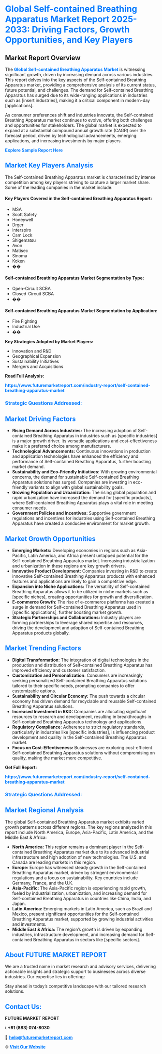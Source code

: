 <h1 style="color: #007BFF;">Global Self-contained Breathing Apparatus Market Report 2025-2033: Driving Factors, Growth Opportunities, and Key Players</h1>

<section id="overview">
<h2>Market Report Overview</h2>
<p>The <a href="https://www.futuremarketreport.com/industry-report/self-contained-breathing-apparatus-market" style="color: #007BFF; text-decoration: none;"><strong>Global Self-contained Breathing Apparatus Market</strong></a> is witnessing significant growth, driven by increasing demand across various industries. This report delves into the key aspects of the Self-contained Breathing Apparatus market, providing a comprehensive analysis of its current status, future potential, and challenges. The demand for Self-contained Breathing Apparatus has surged due to its wide-ranging applications in industries such as [insert industries], making it a critical component in modern-day [applications].</p>
<p>As consumer preferences shift and industries innovate, the Self-contained Breathing Apparatus market continues to evolve, offering both challenges and opportunities for stakeholders. The global market is expected to expand at a substantial compound annual growth rate (CAGR) over the forecast period, driven by technological advancements, emerging applications, and increasing investments by major players.</p>
</section>

<section id="overview">
<p><a href="https://www.futuremarketreport.com/request-sample/reportId=113708" style="color: #007BFF; text-decoration: none;"><strong>Explore Sample Report Here</strong></a></p>
</section>

<section id="key-players">
<h2 style="color: #007BFF;">Market Key Players Analysis</h2>
<p>The Self-contained Breathing Apparatus market is characterized by intense competition among key players striving to capture a larger market share. Some of the leading companies in the market include:</p>
<h4>Key Players Covered in the Self-contained Breathing Apparatus Report:</h4>
<ul><li>MSA</li><li>Scott Safety</li><li>Honeywell</li><li>Drger</li><li>Interspiro</li><li>Cam Lock</li><li>Shigematsu</li><li>Avon</li><li>Matisec</li><li>Sinoma</li><li>Koken</li><li>��</li></ul>
<h4>Self-contained Breathing Apparatus Market Segmentation by Type:</h4>
<ul><li>Open-Circuit SCBA</li><li>Closed-Circuit SCBA</li><li>��</li></ul>

<h4>Self-contained Breathing Apparatus Market Segmentation by Application:</h4>
<ul><li>Fire Fighting</li><li>Industrial Use</li><li>��</li></ul>
<p><strong>Key Strategies Adopted by Market Players:</strong></p>
<ul>
<li>Innovation and R&D</li>
<li>Geographical Expansion</li>
<li>Sustainability Initiatives</li>
<li>Mergers and Acquisitions</li>
</ul>
</section>

<section>
<p><strong>Read Full Analysis: </strong></p><a href="https://www.futuremarketreport.com/industry-report/self-contained-breathing-apparatus-market" style="color: #007BFF; text-decoration: none;"><strong>https://www.futuremarketreport.com/industry-report/self-contained-breathing-apparatus-market</strong></a>
<h3 style="color: #007BFF;">Strategic Questions Addressed:</h3>
</section>

<section id="driving-factors">
<h2 style="color: #007BFF;">Market Driving Factors</h2>
<ul>
<li><strong>Rising Demand Across Industries:</strong> The increasing adoption of Self-contained Breathing Apparatus in industries such as [specific industries] is a major growth driver. Its versatile applications and cost-effectiveness make it a preferred choice among manufacturers.</li>
<li><strong>Technological Advancements:</strong> Continuous innovations in production and application technologies have enhanced the efficiency and performance of Self-contained Breathing Apparatus, further boosting market demand.</li>
<li><strong>Sustainability and Eco-Friendly Initiatives:</strong> With growing environmental concerns, the demand for sustainable Self-contained Breathing Apparatus solutions has surged. Companies are investing in eco-friendly variants to align with global sustainability goals.</li>
<li><strong>Growing Population and Urbanization:</strong> The rising global population and rapid urbanization have increased the demand for [specific products], where Self-contained Breathing Apparatus plays a vital role in meeting consumer needs.</li>
<li><strong>Government Policies and Incentives:</strong> Supportive government regulations and incentives for industries using Self-contained Breathing Apparatus have created a conducive environment for market growth.</li>
</ul>
</section>

<section id="growth-opportunities">
<h2 style="color: #007BFF;">Market Growth Opportunities</h2>
<ul>
<li><strong>Emerging Markets:</strong> Developing economies in regions such as Asia-Pacific, Latin America, and Africa present untapped potential for the Self-contained Breathing Apparatus market. Increasing industrialization and urbanization in these regions are key growth drivers.</li>
<li><strong>Innovative Product Development:</strong> Companies investing in R&D to create innovative Self-contained Breathing Apparatus products with enhanced features and applications are likely to gain a competitive edge.</li>
<li><strong>Expansion into Niche Applications:</strong> The versatility of Self-contained Breathing Apparatus allows it to be utilized in niche markets such as [specific niches], creating opportunities for growth and diversification.</li>
<li><strong>E-commerce Growth:</strong> The rise of e-commerce platforms has created a surge in demand for Self-contained Breathing Apparatus used in [specific applications], further boosting market growth.</li>
<li><strong>Strategic Partnerships and Collaborations:</strong> Industry players are forming partnerships to leverage shared expertise and resources, driving the development and adoption of Self-contained Breathing Apparatus products globally.</li>
</ul>
</section>

<section id="trending-factors">
<h2 style="color: #007BFF;">Market Trending Factors</h2>
<ul>
<li><strong>Digital Transformation:</strong> The integration of digital technologies in the production and distribution of Self-contained Breathing Apparatus has improved efficiency and customer satisfaction.</li>
<li><strong>Customization and Personalization:</strong> Consumers are increasingly seeking personalized Self-contained Breathing Apparatus solutions tailored to their specific needs, prompting companies to offer customizable options.</li>
<li><strong>Sustainability and Circular Economy:</strong> The push towards a circular economy has driven demand for recyclable and reusable Self-contained Breathing Apparatus solutions.</li>
<li><strong>Increased Investment in R&D:</strong> Companies are allocating significant resources to research and development, resulting in breakthroughs in Self-contained Breathing Apparatus technology and applications.</li>
<li><strong>Regulatory Compliance:</strong> Adherence to strict regulatory standards, particularly in industries like [specific industries], is influencing product development and quality in the Self-contained Breathing Apparatus market.</li>
<li><strong>Focus on Cost-Effectiveness:</strong> Businesses are exploring cost-efficient Self-contained Breathing Apparatus solutions without compromising on quality, making the market more competitive.</li>
</ul>
</section>

<section>
<p><strong>Get Full Report: </strong></p><a href="https://www.futuremarketreport.com/industry-report/self-contained-breathing-apparatus-market" style="color: #007BFF; text-decoration: none;"><strong>https://www.futuremarketreport.com/industry-report/self-contained-breathing-apparatus-market</strong></a>
<h3 style="color: #007BFF;">Strategic Questions Addressed:</h3>
</section>


<section id="regional-analysis">
<h2 style="color: #007BFF;">Market Regional Analysis</h2>
<p>The global Self-contained Breathing Apparatus market exhibits varied growth patterns across different regions. The key regions analyzed in this report include North America, Europe, Asia-Pacific, Latin America, and the Middle East & Africa:</p>
<ul>
<li><strong>North America:</strong> This region remains a dominant player in the Self-contained Breathing Apparatus market due to its advanced industrial infrastructure and high adoption of new technologies. The U.S. and Canada are leading markets in this region.</li>
<li><strong>Europe:</strong> Europe has witnessed steady growth in the Self-contained Breathing Apparatus market, driven by stringent environmental regulations and a focus on sustainability. Key countries include Germany, France, and the U.K.</li>
<li><strong>Asia-Pacific:</strong> The Asia-Pacific region is experiencing rapid growth, fueled by industrialization, urbanization, and increasing demand for Self-contained Breathing Apparatus in countries like China, India, and Japan.</li>
<li><strong>Latin America:</strong> Emerging markets in Latin America, such as Brazil and Mexico, present significant opportunities for the Self-contained Breathing Apparatus market, supported by growing industrial activities and investments.</li>
<li><strong>Middle East & Africa:</strong> The region’s growth is driven by expanding industries, infrastructure development, and increasing demand for Self-contained Breathing Apparatus in sectors like [specific sectors].</li>
</ul>
</section>

<footer>
<h2 style="color: #007BFF;">About FUTURE MARKET REPORT</h2>
<p>We are a trusted name in market research and advisory services, delivering actionable insights and strategic support to businesses across diverse industries. Our expertise lies in offering:</p>

<p>Stay ahead in today’s competitive landscape with our tailored research solutions.</p>

<h2 style="color: #007BFF;">Contact Us:</h2>
<p><strong>FUTURE MARKET REPORT</strong></p>
<p>📞 <strong>+91 (883) 074-8030</strong></p>
<p>📧 <strong><a href="mailto:help@futuremarketreport.com" style="color: #007BFF;">help@futuremarketreport.com</a></strong></p>
<p>🌐 <strong><a href="https://www.futuremarketreport.com/" style="color: #007BFF;">Visit Our Website</a></strong></p>
</footer>
